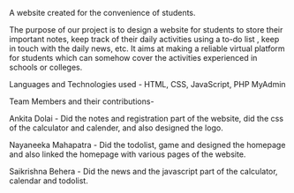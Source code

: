 
A website created for the convenience of students.

The purpose of our project is to design a website for students to store their important notes, keep track of their daily activities using a to-do list , keep in touch with the daily news, etc. It aims at making a reliable virtual platform for students which can somehow cover the activities experienced in schools or colleges.

Languages and Technologies used - HTML, CSS, JavaScript, PHP MyAdmin


Team Members and their contributions-

Ankita Dolai - Did the notes and registration part of the website, did the css of the calculator and calender, and also designed the logo. 

Nayaneeka Mahapatra - Did the todolist, game and designed the homepage and also linked the homepage with various pages of the website. 

Saikrishna Behera - Did the news and the javascript part of the calculator, calendar and todolist. 
